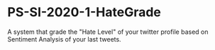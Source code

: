 # PS-SI-2020-1-HateGrade
A system that grade the "Hate Level" of your twitter profile based on Sentiment Analysis of your last tweets.
